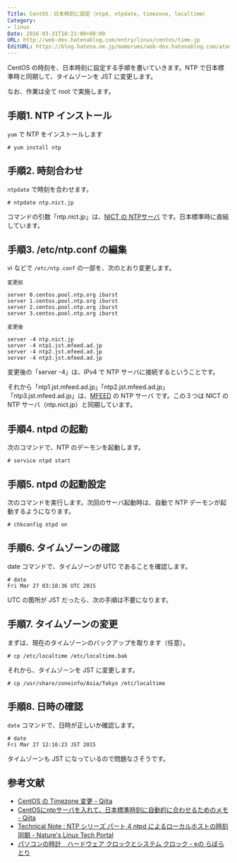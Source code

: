 ```yaml
---
Title: CentOS：日本時刻に設定（ntpd, ntpdate, timezone, localtime）
Category:
- linux
Date: 2016-03-31T18:21:00+09:00
URL: http://web-dev.hatenablog.com/entry/linux/centos/time-jp
EditURL: https://blog.hatena.ne.jp/mamorums/web-dev.hatenablog.com/atom/entry/10328749687178815983
---
```


CentOS の時刻を、日本時刻に設定する手順を書いていきます。NTP で日本標準時と同期して、タイムゾーンを JST に変更します。

なお、作業は全て root で実施します。


## 手順1. NTP インストール
`yum` で NTP をインストールします

```
# yum install ntp
```


## 手順2. 時刻合わせ
`ntpdate` で時刻を合わせます。

```
# ntpdate ntp.nict.jp
```

コマンドの引数「ntp.nict.jp」は、[NICT の NTPサーバ](http://www2.nict.go.jp/aeri/sts/tsp/PubNtp/index.html) です。日本標準時に直結しています。


## 手順3. /etc/ntp.conf の編集

vi などで `/etc/ntp.conf` の一部を、次のとおり変更します。

`変更前`

```
server 0.centos.pool.ntp.org iburst
server 1.centos.pool.ntp.org iburst
server 2.centos.pool.ntp.org iburst
server 3.centos.pool.ntp.org iburst
```

`変更後`

```
server -4 ntp.nict.jp
server -4 ntp1.jst.mfeed.ad.jp
server -4 ntp2.jst.mfeed.ad.jp
server -4 ntp3.jst.mfeed.ad.jp
```

変更後の「server -4」は、IPv4 で NTP サーバに接続するということです。

それから「ntp1.jst.mfeed.ad.jp」「ntp2.jst.mfeed.ad.jp」「ntp3.jst.mfeed.ad.jp」は、[MFEED](http://www.jst.mfeed.ad.jp/) の NTP サーバ です。この３つは NICT の NTP サーバ（ntp.nict.jp）と同期しています。


## 手順4. ntpd の起動
次のコマンドで、NTP のデーモンを起動します。

```
# service ntpd start
```


## 手順5. ntpd の起動設定
次のコマンドを実行します。次回のサーバ起動時は、自動で NTP デーモンが起動するようになります。

```
# chkconfig ntpd on
```


## 手順6. タイムゾーンの確認
date コマンドで、タイムゾーンが UTC であることを確認します。

```
# date
Fri Mar 27 03:10:36 UTC 2015
```

UTC の箇所が JST だったら、次の手順は不要になります。


## 手順7. タイムゾーンの変更
まずは、現在のタイムゾーンのバックアップを取ります（任意）。

```
# cp /etc/localtime /etc/localtime.bak
```

それから、タイムゾーンを JST に変更します。

```
# cp /usr/share/zoneinfo/Asia/Tokyo /etc/localtime
```


## 手順8. 日時の確認
`date` コマンドで、日時が正しいか確認します。

```
# date
Fri Mar 27 12:16:23 JST 2015
```

タイムゾーンも JST になっているので問題なさそうです。


## 参考文献
- [CentOS の Timezone 変更 - Qiita](http://qiita.com/snaka/items/a291423d6ceac9f091a7)
- [CentOSにntpサーバを入れて、日本標準時刻に自動的に合わせるためのメモ - Qiita](http://qiita.com/tsu_nera/items/9be676b04b190e45b281)
- [Technical Note : NTP シリーズ パート 4 ntpd によるローカルホストの時刻同期 - Nature's Linux Tech Portal](http://tech.n-linux.com/index.php?%A5%C6%A5%AF%A5%CB%A5%AB%A5%EB%A5%CE%A1%BC%A5%C8%2FNTP%2FNTP%20%A5%B7%A5%EA%A1%BC%A5%BA%20%A5%D1%A1%BC%A5%C8%204%20ntpd%20%A4%CB%A4%E8%A4%EB%A5%ED%A1%BC%A5%AB%A5%EB%A5%DB%A5%B9%A5%C8%A4%CE%BB%FE%B9%EF%C6%B1%B4%FC)
- [パソコンの時計　ハードウェア クロックとシステム クロック - eの らぼらとり](http://park12.wakwak.com/~eslab/pcmemo/clock/index.html)
